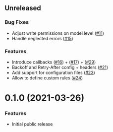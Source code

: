 ## Unreleased

### Bug Fixes

- Adjust write permissions on model level
  ([#11](https://github.com/riposo/riposo/pull/11))
- Handle neglected errors ([#15](https://github.com/riposo/riposo/pull/15))

### Features

- Introduce callbacks ([#16](https://github.com/riposo/riposo/pull/16)) +
  ([#17](https://github.com/riposo/riposo/pull/17)) +
  ([#29](https://github.com/riposo/riposo/pull/29))
- Backoff and Retry-After config + headers
  ([#21](https://github.com/riposo/riposo/pull/21))
- Add support for configuration files
  ([#23](https://github.com/riposo/riposo/pull/23))
- Allow to define custom rules ([#24](https://github.com/riposo/riposo/pull/24))

# 0.1.0 (2021-03-26)

### Features

- Initial public release
